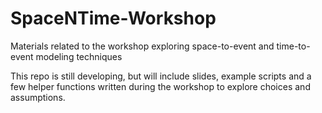 # SpaceNTime-Workshop

Materials related to the workshop exploring space-to-event and time-to-event modeling techniques

This repo is still developing, but will include slides, example scripts and a few helper functions written during the workshop to explore choices and assumptions.

